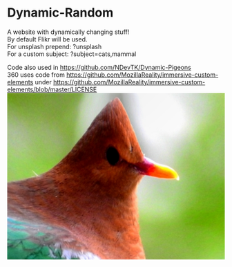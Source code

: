 # Dynamic-Random
A website with dynamically changing stuff!   
By default Flikr will be used.  
For unsplash prepend: ?unsplash  
For a custom subject: ?subject=cats,mammal  

Code also used in https://github.com/NDevTK/Dynamic-Pigeons  
360 uses code from https://github.com/MozillaReality/immersive-custom-elements under https://github.com/MozillaReality/immersive-custom-elements/blob/master/LICENSE
![A pigeon](preview.png)
